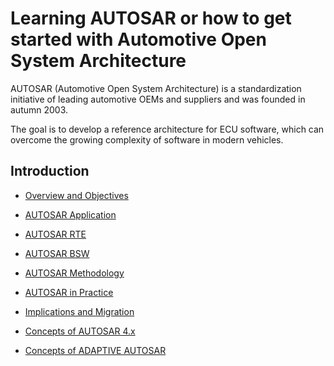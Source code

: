 # Learning AUTOSAR or how to get started with Automotive Open System Architecture

AUTOSAR (Automotive Open System Architecture) is a standardization initiative of leading automotive OEMs and suppliers and was founded in autumn 2003. 

The goal is to develop a reference architecture for ECU software, which can overcome the growing complexity of software in modern vehicles.

## Introduction

<!-- MarkdownTOC depth=4 -->

- [Overview and Objectives](#overview)
  
- [AUTOSAR Application](#application)
   
- [AUTOSAR RTE](#rte)
    
- [AUTOSAR BSW](#bsw)
    
- [AUTOSAR Methodology](#methodology)
    
- [AUTOSAR in Practice](#practice)
    
- [Implications and Migration](#implications)
    
- [Concepts of AUTOSAR 4.x](#concepts)
   
- [Concepts of ADAPTIVE AUTOSAR](#concepts)
<!-- /MarkdownTOC -->
